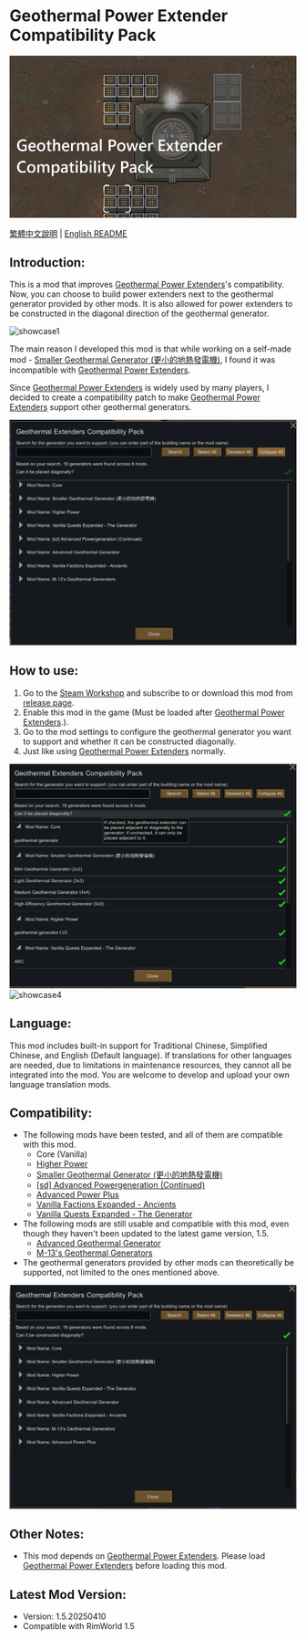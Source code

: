 # Geothermal Power Extender Compatibility Pack

![preview](./Media/preview.png)

[繁體中文說明](./README.zh.md) | [English README](./README.md)

## Introduction:
This is a mod that improves [Geothermal Power Extenders](https://steamcommunity.com/sharedfiles/filedetails/?id=3373466885)'s compatibility. Now, you can choose to build power extenders next to the geothermal generator provided by other mods. It is also allowed for power extenders to be constructed in the diagonal direction of the geothermal generator.

![showcase1](./Media/showcase1.gif)

The main reason I developed this mod is that while working on a self-made mod - [Smaller Geothermal Generator (更小的地熱發電機)](https://steamcommunity.com/sharedfiles/filedetails/?id=3456671049), I found it was incompatible with [Geothermal Power Extenders](https://steamcommunity.com/sharedfiles/filedetails/?id=3373466885).

Since [Geothermal Power Extenders](https://steamcommunity.com/sharedfiles/filedetails/?id=3373466885) is widely used by many players, I decided to create a compatibility patch to make [Geothermal Power Extenders](https://steamcommunity.com/sharedfiles/filedetails/?id=3373466885) support other geothermal generators.

![showcase2](./Media/showcase2.gif)

## How to use:
1. Go to the [Steam Workshop](https://steamcommunity.com/sharedfiles/filedetails/?id=3460251810) and subscribe to or download this mod from [release page](https://github.com/emoryoakley/GeothermalPowerExtendersCompatibilityPack/releases).
2. Enable this mod in the game (Must be loaded after [Geothermal Power Extenders](https://steamcommunity.com/sharedfiles/filedetails/?id=3373466885).). 
3. Go to the mod settings to configure the geothermal generator you want to support and whether it can be constructed diagonally.
4. Just like using [Geothermal Power Extenders](https://steamcommunity.com/sharedfiles/filedetails/?id=3373466885) normally.

![showcase3](./Media/showcase3.png)
![showcase4](./Media/showcase4.gif)

## Language:
This mod includes built-in support for Traditional Chinese, Simplified Chinese, and English (Default language). If translations for other languages are needed, due to limitations in maintenance resources, they cannot all be integrated into the mod. You are welcome to develop and upload your own language translation mods.

## Compatibility:
- The following mods have been tested, and all of them are compatible with this mod.
    - Core (Vanilla)
    - [Higher Power](https://steamcommunity.com/sharedfiles/filedetails/?id=1409449372)
    - [Smaller Geothermal Generator (更小的地熱發電機)](https://steamcommunity.com/sharedfiles/filedetails/?id=3456671049)
    - [[sd] Advanced Powergeneration (Continued)](https://steamcommunity.com/sharedfiles/filedetails/?id=2079579039)
    - [Advanced Power Plus](https://steamcommunity.com/workshop/filedetails/?id=2032409628)
    - [Vanilla Factions Expanded - Ancients](https://steamcommunity.com/workshop/filedetails/?id=2654846754)
    - [Vanilla Quests Expanded - The Generator](https://steamcommunity.com/sharedfiles/filedetails/?id=3411401573)
- The following mods are still usable and compatible with this mod, even though they haven't been updated to the latest game version, 1.5.
    - [Advanced Geothermal Generator](https://steamcommunity.com/sharedfiles/filedetails/?id=2086966048)
    - [M-13's Geothermal Generators](https://steamcommunity.com/sharedfiles/filedetails/?id=1541519278)
- The geothermal generators provided by other mods can theoretically be supported, not limited to the ones mentioned above.

![showcase5](./Media/showcase5.png)

## Other Notes:
- This mod depends on [Geothermal Power Extenders](https://steamcommunity.com/sharedfiles/filedetails/?id=3373466885). Please load [Geothermal Power Extenders](https://steamcommunity.com/sharedfiles/filedetails/?id=3373466885) before loading this mod. 

## Latest Mod Version:
- Version: 1.5.20250410
- Compatible with RimWorld 1.5

